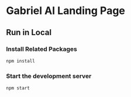 # Gabriel AI Landing Page

## Run in Local

### Install Related Packages

```bash
npm install
```

### Start the development server

```bash
npm start
```
